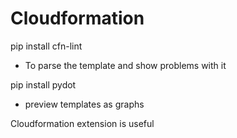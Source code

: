 # Cloudformation

pip install cfn-lint
*  To parse the template and show problems with it

pip install pydot
* preview templates as graphs

Cloudformation extension is useful
